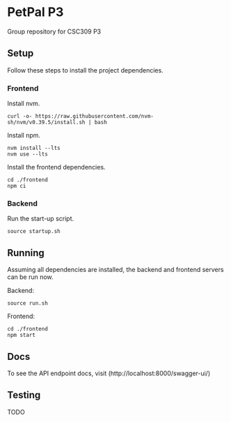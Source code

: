# PetPal P3

Group repository for CSC309 P3

## Setup

Follow these steps to install the project dependencies.

### Frontend

Install nvm.

```shell
curl -o- https://raw.githubusercontent.com/nvm-sh/nvm/v0.39.5/install.sh | bash
```

Install npm.

```shell
nvm install --lts
nvm use --lts
```

Install the frontend dependencies.

```shell
cd ./frontend
npm ci
```

### Backend

Run the start-up script.

```shell
source startup.sh
```

## Running

Assuming all dependencies are installed, the backend and frontend servers can be run now.

Backend:

```shell
source run.sh
```

Frontend:

```shell
cd ./frontend
npm start
```

## Docs

To see the API endpoint docs, visit (http://localhost:8000/swagger-ui/)

## Testing

TODO
